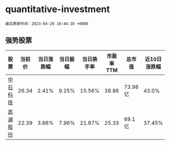 # quantitative-investment

`最后更新时间：2023-04-28 10:44:10 +0800`

## 强势股票

|股票|当前价|当日涨跌幅|当日振幅|当日换手率|市盈率TTM|总市值|近10日涨跌幅|
|----|----|----|----|----|----|----|----|
|[中石科技](https://xueqiu.com/S/SZ300684)|26.34|2.41%|9.25%|15.56%|38.86|73.98亿|43.0%|
|[高澜股份](https://xueqiu.com/S/SZ300499)|22.39|3.66%|7.96%|21.87%|25.33|69.1亿|37.45%|
